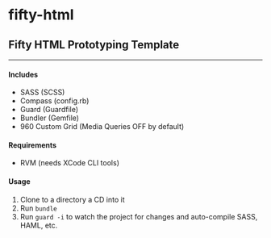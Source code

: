 fifty-html
===============

## Fifty HTML Prototyping Template
-----------------------------------

#### Includes
* SASS (SCSS)
* Compass (config.rb)
* Guard (Guardfile)
* Bundler (Gemfile)
* 960 Custom Grid (Media Queries OFF by default)


#### Requirements
* RVM (needs XCode CLI tools)

#### Usage
1. Clone to a directory a CD into it
2. Run `bundle`
3. Run `guard -i` to watch the project for changes and auto-compile SASS, HAML, etc. 